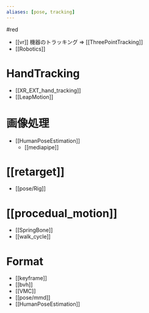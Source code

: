 ```yaml
---
aliases: [pose, tracking]
---
```

#red

- [[vr]] 機器のトラッキング => [[ThreePointTracking]]
- [[Robotics]]

# HandTracking
- [[XR_EXT_hand_tracking]]
- [[LeapMotion]]

# 画像処理 
- [[HumanPoseEstimation]]
	- [[mediapipe]]
	
# [[retarget]]
- [[pose/Rig]]

# [[procedual_motion]]
- [[SpringBone]]
- [[walk_cycle]]

# Format
- [[keyframe]]
- [[bvh]]
- [[VMC]]
- [[pose/mmd]]
- [[HumanPoseEstimation]]
